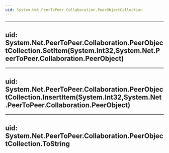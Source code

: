 ```yaml
---
uid: System.Net.PeerToPeer.Collaboration.PeerObjectCollection
---
```


---
uid: System.Net.PeerToPeer.Collaboration.PeerObjectCollection.SetItem(System.Int32,System.Net.PeerToPeer.Collaboration.PeerObject)
---

---
uid: System.Net.PeerToPeer.Collaboration.PeerObjectCollection.InsertItem(System.Int32,System.Net.PeerToPeer.Collaboration.PeerObject)
---

---
uid: System.Net.PeerToPeer.Collaboration.PeerObjectCollection.ToString
---
